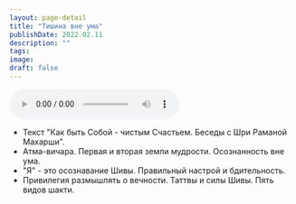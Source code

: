 ```yaml
---
layout: page-detail
title: "Тишина вне ума"
publishDate: 2022.02.11
description: ""
tags:
image:
draft: false
---
```


<audio title="2022.02.11 - Тишина вне ума.mp3" src="https://filer-api.advayta.org/v1.0/public/files/73606" controls=""></audio>

* Текст "Как быть Собой - чистым Счастьем. Беседы с Шри Раманой Махарши".
* Атма-вичара. Первая и вторая земли мудрости. Осознанность вне ума.
* "Я" - это осознавание Шивы. Правильный настрой и бдительность.
* Привилегия размышлять о вечности. Таттвы и силы Шивы. Пять видов шакти.

  
